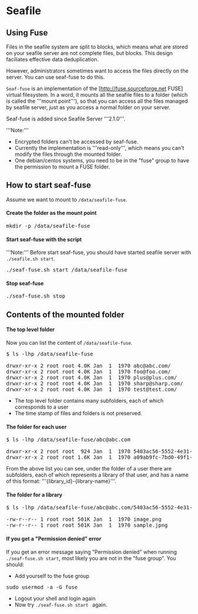 # Seafile
## Using Fuse

Files in the seafile system are split to blocks, which means what are stored on your seafile server are not complete files, but blocks. This design faciliates effective data deduplication.

However, administrators sometimes want to access the files directly on the server. You can use seaf-fuse to do this.

<code>Seaf-fuse</code> is an implementation of the [http://fuse.sourceforge.net FUSE] virtual filesystem. In a word, it mounts all the seafile files to a folder (which is called the '''mount point'''), so that you can access all the files managed by seafile server, just as you access a normal folder on your server.

Seaf-fuse is added since Seafile Server '''2.1.0'''.

'''Note:'''
* Encrypted folders can't be accessed by seaf-fuse.
* Currently the implementation is '''read-only''', which means you can't modify the files through the mounted folder.
* One debian/centos systems, you need to be in the "fuse" group to have the permission to mount a FUSE folder.

## How to start seaf-fuse

Assume we want to mount to <code>/data/seafile-fuse</code>.

#### Create the folder as the mount point

<pre>
mkdir -p /data/seafile-fuse
</pre>

#### Start seaf-fuse with the script

'''Note:''' Before start seaf-fuse, you should have started seafile server with <code>./seafile.sh start</code>.

<pre>
./seaf-fuse.sh start /data/seafile-fuse
</pre>

#### Stop seaf-fuse

<pre>
./seaf-fuse.sh stop
</pre>

## Contents of the mounted folder

#### The top level folder

Now you can list the content of <code>/data/seafile-fuse</code>.

<pre>
$ ls -lhp /data/seafile-fuse

drwxr-xr-x 2 root root 4.0K Jan  1  1970 abc@abc.com/
drwxr-xr-x 2 root root 4.0K Jan  1  1970 foo@foo.com/
drwxr-xr-x 2 root root 4.0K Jan  1  1970 plus@plus.com/
drwxr-xr-x 2 root root 4.0K Jan  1  1970 sharp@sharp.com/
drwxr-xr-x 2 root root 4.0K Jan  1  1970 test@test.com/
</pre>

* The top level folder contains many subfolders, each of which corresponds to a user
* The time stamp of files and folders is not preserved.

#### The folder for each user

<pre>
$ ls -lhp /data/seafile-fuse/abc@abc.com

drwxr-xr-x 2 root root  924 Jan  1  1970 5403ac56-5552-4e31-a4f1-1de4eb889a5f_Photos/
drwxr-xr-x 2 root root 1.6K Jan  1  1970 a09ab9fc-7bd0-49f1-929d-6abeb8491397_My Notes/
</pre>

From the above list you can see, under the folder of a user there are subfolders, each of which represents a library of that user, and has a name of this format: '''{library_id}-{library-name}'''.

#### The folder for a library

<pre>
$ ls -lhp /data/seafile-fuse/abc@abc.com/5403ac56-5552-4e31-a4f1-1de4eb889a5f_Photos/

-rw-r--r-- 1 root root 501K Jan  1  1970 image.png
-rw-r--r-- 1 root root 501K Jan  1  1970 sample.jpng
</pre>

#### If you get a "Permission denied" error

If you get an error message saying "Permission denied" when running <code>./seaf-fuse.sh start</code>, most likely you are not in the "fuse group". You should:

* Add yourself to the fuse group
<pre>
sudo usermod -a -G fuse <your-user-name>
</pre>
* Logout your shell and login again
* Now try <code>./seaf-fuse.sh start <path></code> again.

